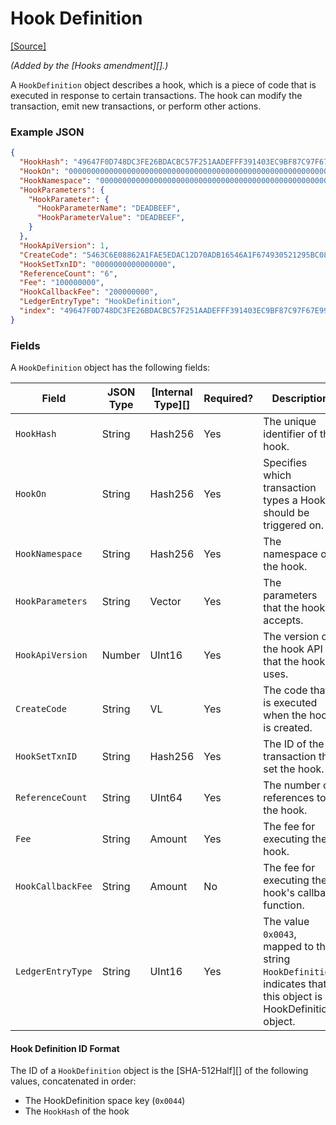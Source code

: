 # Hook Definition

[\[Source\]](https://github.com/ripple/rippled/blob/master/src/ripple/protocol/impl/LedgerFormats.cpp#L157-L170)

_(Added by the \[Hooks amendment]\[].)_

A `HookDefinition` object describes a hook, which is a piece of code that is executed in response to certain transactions. The hook can modify the transaction, emit new transactions, or perform other actions.

### Example JSON

```json
{
  "HookHash": "49647F0D748DC3FE26BDACBC57F251AADEFFF391403EC9BF87C97F67E9977FB0",
  "HookOn": "0000000000000000000000000000000000000000000000000000000000000000",
  "HookNamespace": "0000000000000000000000000000000000000000000000000000000000000000",
  "HookParameters": {
    "HookParameter": {
      "HookParameterName": "DEADBEEF",
      "HookParameterValue": "DEADBEEF",
    }
  },
  "HookApiVersion": 1,
  "CreateCode": "5463C6E08862A1FAE5EDAC12D70ADB16546A1F674930521295BC082494B62924",
  "HookSetTxnID": "0000000000000000",
  "ReferenceCount": "6",
  "Fee": "100000000",
  "HookCallbackFee": "200000000",
  "LedgerEntryType": "HookDefinition",
  "index": "49647F0D748DC3FE26BDACBC57F251AADEFFF391403EC9BF87C97F67E9977FB0"
}
```

### Fields

A `HookDefinition` object has the following fields:

| Field             | JSON Type | \[Internal Type]\[] | Required? | Description                                                                                                       |
| ----------------- | --------- | ------------------- | --------- | ----------------------------------------------------------------------------------------------------------------- |
| `HookHash`        | String    | Hash256             | Yes       | The unique identifier of the hook.                                                                                |
| `HookOn`          | String    | Hash256             | Yes       | Specifies which transaction types a Hook should be triggered on.                                                                         |
| `HookNamespace`   | String    | Hash256             | Yes       | The namespace of the hook.                                                                                        |
| `HookParameters`  | String    | Vector              | Yes       | The parameters that the hook accepts.                                                                             |
| `HookApiVersion`  | Number    | UInt16              | Yes       | The version of the hook API that the hook uses.                                                                   |
| `CreateCode`      | String    | VL                  | Yes       | The code that is executed when the hook is created.                                                               |
| `HookSetTxnID`    | String    | Hash256             | Yes       | The ID of the transaction that set the hook.                                                                      |
| `ReferenceCount`  | String    | UInt64              | Yes       | The number of references to the hook.                                                                             |
| `Fee`             | String    | Amount              | Yes       | The fee for executing the hook.                                                                                   |
| `HookCallbackFee` | String    | Amount              | No        | The fee for executing the hook's callback function.                                                               |
| `LedgerEntryType` | String    | UInt16              | Yes       | The value `0x0043`, mapped to the string `HookDefinition`, indicates that this object is a HookDefinition object. |

#### Hook Definition ID Format

The ID of a `HookDefinition` object is the \[SHA-512Half]\[] of the following values, concatenated in order:

* The HookDefinition space key (`0x0044`)
* The `HookHash` of the hook
